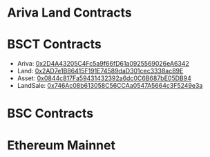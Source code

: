 # Ariva Land Contracts

# BSCT Contracts

- Ariva: [0x2D4A43205C4Fc5a9f66fD61a0925569026eA6342](https://testnet.bscscan.com/address/0x2D4A43205C4Fc5a9f66fD61a0925569026eA6342)
- Land: [0x2AD7e1B86415F191E74589daD301cec3338ac89E](https://testnet.bscscan.com/address/0x2AD7e1B86415F191E74589daD301cec3338ac89E)
- Asset: [0x0844c817Fa59431432392a6dc0C6B687bE05DB94](https://testnet.bscscan.com/address/0x0844c817Fa59431432392a6dc0C6B687bE05DB94)
- LandSale: [0x746Ac08b613058C56CCAa0547A5664c3F5249e3a](https://testnet.bscscan.com/address/0x746Ac08b613058C56CCAa0547A5664c3F5249e3a)

# BSC Contracts

# Ethereum Mainnet
